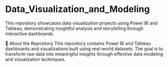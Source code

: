 # Data_Visualization_and_Modeling
This repository showcases data visualization projects using Power BI and Tableau, demonstrating insightful analysis and storytelling through interactive dashboards.

🚀 About the Repository
This repository contains Power BI and Tableau dashboards and visualizations built using real-world datasets. The goal is to transform raw data into meaningful insights through effective data modeling and visualization techniques.
